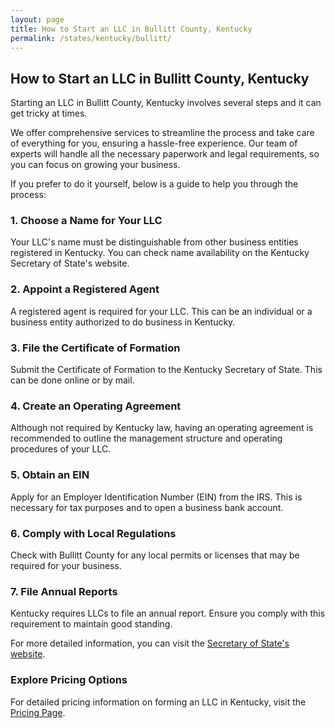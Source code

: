 ```yaml
---
layout: page
title: How to Start an LLC in Bullitt County, Kentucky
permalink: /states/kentucky/bullitt/
---
```


<h2>How to Start an LLC in Bullitt County, Kentucky</h2>

<p>Starting an LLC in Bullitt County, Kentucky involves several steps and it can get tricky at times.</p>

<p>We offer comprehensive services to streamline the process and take care of everything for you, ensuring a hassle-free experience. Our team of experts will handle all the necessary paperwork and legal requirements, so you can focus on growing your business.</p>

<p>If you prefer to do it yourself, below is a guide to help you through the process:</p>

<h3>1. Choose a Name for Your LLC</h3>
<p>Your LLC's name must be distinguishable from other business entities registered in Kentucky. You can check name availability on the Kentucky Secretary of State's website.</p>

<h3>2. Appoint a Registered Agent</h3>
<p>A registered agent is required for your LLC. This can be an individual or a business entity authorized to do business in Kentucky.</p>

<h3>3. File the Certificate of Formation</h3>
<p>Submit the Certificate of Formation to the Kentucky Secretary of State. This can be done online or by mail.</p>

<h3>4. Create an Operating Agreement</h3>
<p>Although not required by Kentucky law, having an operating agreement is recommended to outline the management structure and operating procedures of your LLC.</p>

<h3>5. Obtain an EIN</h3>
<p>Apply for an Employer Identification Number (EIN) from the IRS. This is necessary for tax purposes and to open a business bank account.</p>

<h3>6. Comply with Local Regulations</h3>
<p>Check with Bullitt County for any local permits or licenses that may be required for your business.</p>

<h3>7. File Annual Reports</h3>
<p>Kentucky requires LLCs to file an annual report. Ensure you comply with this requirement to maintain good standing.</p>

<p>For more detailed information, you can visit the <a href="https://www.sos.kentucky.gov/">Secretary of State's website</a>.</p>

<h3>Explore Pricing Options</h3>
<p>For detailed pricing information on forming an LLC in Kentucky, visit the <a href="{ '/new-pricing/' | relative_url }">Pricing Page</a>.</p>
